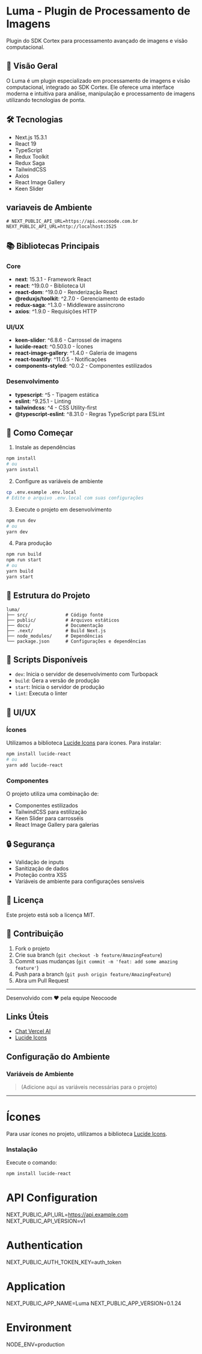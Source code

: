 # Luma - Plugin de Processamento de Imagens

Plugin do SDK Cortex para processamento avançado de imagens e visão computacional.

## 🚀 Visão Geral

O Luma é um plugin especializado em processamento de imagens e visão computacional, integrado ao SDK Cortex. Ele oferece uma interface moderna e intuitiva para análise, manipulação e processamento de imagens utilizando tecnologias de ponta.

## 🛠️ Tecnologias

- Next.js 15.3.1
- React 19
- TypeScript
- Redux Toolkit
- Redux Saga
- TailwindCSS
- Axios
- React Image Gallery
- Keen Slider

## variaveis de Ambiente

    # NEXT_PUBLIC_API_URL=https://api.neocoode.com.br
    NEXT_PUBLIC_API_URL=http://localhost:3525

## 📚 Bibliotecas Principais

### Core
- **next**: 15.3.1 - Framework React
- **react**: ^19.0.0 - Biblioteca UI
- **react-dom**: ^19.0.0 - Renderização React
- **@reduxjs/toolkit**: ^2.7.0 - Gerenciamento de estado
- **redux-saga**: ^1.3.0 - Middleware assíncrono
- **axios**: ^1.9.0 - Requisições HTTP

### UI/UX
- **keen-slider**: ^6.8.6 - Carrossel de imagens
- **lucide-react**: ^0.503.0 - Ícones
- **react-image-gallery**: ^1.4.0 - Galeria de imagens
- **react-toastify**: ^11.0.5 - Notificações
- **components-styled**: ^0.0.2 - Componentes estilizados

### Desenvolvimento
- **typescript**: ^5 - Tipagem estática
- **eslint**: ^9.25.1 - Linting
- **tailwindcss**: ^4 - CSS Utility-first
- **@typescript-eslint**: ^8.31.0 - Regras TypeScript para ESLint

## 🚀 Como Começar

1. Instale as dependências
```bash
npm install
# ou
yarn install
```

2. Configure as variáveis de ambiente
```bash
cp .env.example .env.local
# Edite o arquivo .env.local com suas configurações
```

3. Execute o projeto em desenvolvimento
```bash
npm run dev
# ou
yarn dev
```

4. Para produção
```bash
npm run build
npm run start
# ou
yarn build
yarn start
```

## 📁 Estrutura do Projeto

```
luma/
├── src/              # Código fonte
├── public/           # Arquivos estáticos
├── docs/             # Documentação
├── .next/            # Build Next.js
├── node_modules/     # Dependências
└── package.json      # Configurações e dependências
```

## 🔧 Scripts Disponíveis

- `dev`: Inicia o servidor de desenvolvimento com Turbopack
- `build`: Gera a versão de produção
- `start`: Inicia o servidor de produção
- `lint`: Executa o linter

## 🎨 UI/UX

### Ícones
Utilizamos a biblioteca [Lucide Icons](https://lucide.dev/icons/) para ícones. Para instalar:

```bash
npm install lucide-react
# ou
yarn add lucide-react
```

### Componentes
O projeto utiliza uma combinação de:
- Componentes estilizados
- TailwindCSS para estilização
- Keen Slider para carrosséis
- React Image Gallery para galerias

## 🔒 Segurança

- Validação de inputs
- Sanitização de dados
- Proteção contra XSS
- Variáveis de ambiente para configurações sensíveis

## 📝 Licença

Este projeto está sob a licença MIT.

## 👥 Contribuição

1. Fork o projeto
2. Crie sua branch (`git checkout -b feature/AmazingFeature`)
3. Commit suas mudanças (`git commit -m 'feat: add some amazing feature'`)
4. Push para a branch (`git push origin feature/AmazingFeature`)
5. Abra um Pull Request

---

Desenvolvido com ❤️ pela equipe Neocoode

## Links Úteis
- [Chat Vercel AI](https://chat.vercel.ai/)
- [Lucide Icons](https://lucide.dev/icons/)

## Configuração do Ambiente

### Variáveis de Ambiente
> (Adicione aqui as variáveis necessárias para o projeto)

---

# Ícones

Para usar ícones no projeto, utilizamos a biblioteca [Lucide Icons](https://lucide.dev/icons/).

### Instalação

Execute o comando:

```bash
npm install lucide-react

```

# API Configuration
NEXT_PUBLIC_API_URL=https://api.example.com
NEXT_PUBLIC_API_VERSION=v1

# Authentication
NEXT_PUBLIC_AUTH_TOKEN_KEY=auth_token

# Application
NEXT_PUBLIC_APP_NAME=Luma
NEXT_PUBLIC_APP_VERSION=0.1.24

# Environment
NODE_ENV=production
